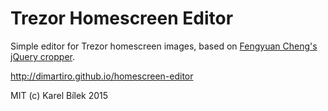 Trezor Homescreen Editor
========================

Simple editor for Trezor homescreen images, based on [Fengyuan Cheng's jQuery cropper](https://github.com/fengyuanchen/cropper).

http://dimartiro.github.io/homescreen-editor

MIT (c) Karel Bílek 2015

